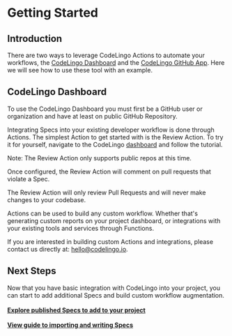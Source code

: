 # Getting Started

## Introduction

There are two ways to leverage CodeLingo Actions to automate your workflows, the [CodeLingo Dashboard](https://www.codelingo.io/dashboard) and the [CodeLingo GitHub App](https://github.com/apps/codelingo). Here we will see how to use these tool with an example.

## CodeLingo Dashboard

To use the CodeLingo Dashboard you must first be a GitHub user or organization and have at least on public GitHub Repository.

Integrating Specs into your existing developer workflow is done through Actions. The simplest Action to get started with is the Review Action. To try it for yourself, navigate to the CodeLingo [dashboard](https://www.codelingo.io/dashboard) and follow the tutorial.

Note: The Review Action only supports public repos at this time.

Once configured, the Review Action will comment on pull requests that violate a Spec.

The Review Action will only review Pull Requests and will never make changes to your codebase.

Actions can be used to build any custom workflow. Whether that's generating custom reports on your project dashboard, or integrations with your existing tools and services through Functions.

If you are interested in building custom Actions and integrations, please contact us directly at:
 [hello@codelingo.io](hello@codelingo.io).

## Next Steps

Now that you have basic integration with CodeLingo into your project, you can start to add additional Specs and build custom workflow augmentation.
<br/><br/>
**[Explore published Specs to add to your project](https://www.codelingo.io/specs)**
<br/><br/>
**[View guide to importing and writing Specs](https://www.codelingo.io/docs/concepts/specs/)**

